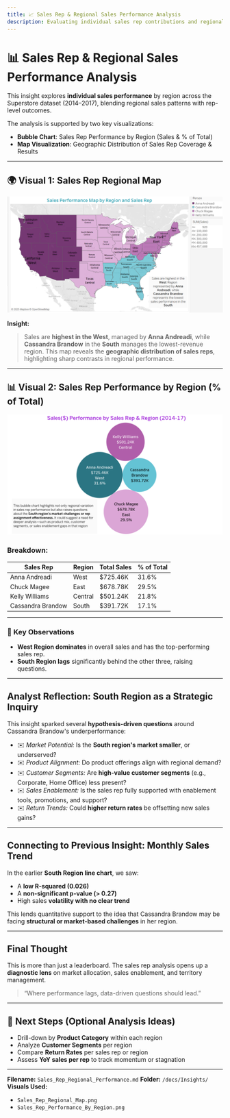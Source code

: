 ```yaml
---
title: 📈 Sales Rep & Regional Sales Performance Analysis  
description: Evaluating individual sales rep contributions and regional sales effectiveness across the Superstore dataset (2014–2017)
---
```


# 📊 Sales Rep & Regional Sales Performance Analysis

This insight explores **individual sales performance** by region across the Superstore dataset (2014–2017), blending regional sales patterns with rep-level outcomes. 

The analysis is supported by two key visualizations:
- **Bubble Chart**: Sales Rep Performance by Region (Sales & % of Total)
- **Map Visualization**: Geographic Distribution of Sales Rep Coverage & Results

---

## 🌍 Visual 1: Sales Rep Regional Map
![Sales_Rep_Regional_Map](../../Assets/Sales_Rep_Regional_Map.png)

**Insight:**
> Sales are **highest in the West**, managed by **Anna Andreadi**, while **Cassandra Brandow** in the **South** manages the lowest-revenue region. 
> This map reveals the **geographic distribution of sales reps**, highlighting sharp contrasts in regional performance.

---

## 📊 Visual 2: Sales Rep Performance by Region (% of Total)
![Sales_Rep_Performance_By_Region](../../Assets/Sales_Rep_Performance_By_Region.png)

### Breakdown:
| Sales Rep           | Region  | Total Sales     | % of Total |
|---------------------|---------|------------------|------------|
| Anna Andreadi       | West    | $725.46K         | 31.6%      |
| Chuck Magee         | East    | $678.78K         | 29.5%      |
| Kelly Williams      | Central | $501.24K         | 21.8%      |
| Cassandra Brandow   | South   | $391.72K         | 17.1%      |

---

### 🔑 Key Observations
- **West Region dominates** in overall sales and has the top-performing sales rep.
- **South Region lags** significantly behind the other three, raising questions.

---

## Analyst Reflection: South Region as a Strategic Inquiry

This insight sparked several **hypothesis-driven questions** around Cassandra Brandow's underperformance:

- ✉️ *Market Potential:* Is the **South region's market smaller**, or underserved?
- ✉️ *Product Alignment:* Do product offerings align with regional demand?
- ✉️ *Customer Segments:* Are **high-value customer segments** (e.g., Corporate, Home Office) less present?
- ✉️ *Sales Enablement:* Is the sales rep fully supported with enablement tools, promotions, and support?
- ✉️ *Return Trends:* Could **higher return rates** be offsetting new sales gains?

---

## Connecting to Previous Insight: Monthly Sales Trend
In the earlier **South Region line chart**, we saw:
- A **low R-squared (0.026)**
- A **non-significant p-value (> 0.27)**
- High sales **volatility with no clear trend**

This lends quantitative support to the idea that Cassandra Brandow may be facing **structural or market-based challenges** in her region.

---

## Final Thought
This is more than just a leaderboard. The sales rep analysis opens up a **diagnostic lens** on market allocation, sales enablement, and territory management. 

> “Where performance lags, data-driven questions should lead.”

---

## 🔹 Next Steps (Optional Analysis Ideas)
- Drill-down by **Product Category** within each region
- Analyze **Customer Segments** per region
- Compare **Return Rates** per sales rep or region
- Assess **YoY sales per rep** to track momentum or stagnation

---

**Filename:** `Sales_Rep_Regional_Performance.md`
**Folder:** `/docs/Insights/`  
**Visuals Used:**
- `Sales_Rep_Regional_Map.png`
- `Sales_Rep_Performance_By_Region.png`
